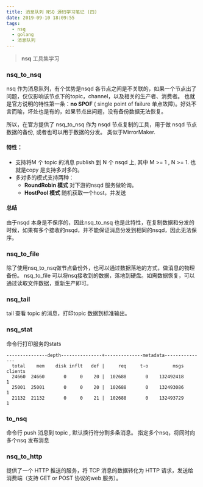 ```yaml
---
title: 消息队列 NSQ 源码学习笔记 (四)
date: 2019-09-10 18:09:55
tags:
  - nsq
  - golang
  - 消息队列
---
```


> **nsq** 工具集学习

<!--more-->

### nsq\_to\_nsq

nsq 作为消息队列，有个优势是nsqd 各节点之间是不关联的，如果一个节点出了问题，仅仅影响该节点下的topic，channel，以及相关的生产者、消费者。 也就是官方说明的特性第一条：**no SPOF** ( single point of failure 单点故障)。好处不言而喻，坏处也是有的，如果节点出问题，没有备份数据无法恢复。

所以，在官方提供了 nsq\_to\_nsq 作为 nsqd 节点复制的工具，用于做 nsqd 节点数据的备份, 或者也可以用于数据的分发。 类似于MirrorMaker.

#### 特性：
  - 支持将M 个 topic 的消息 publish 到 N 个 nsqd 上, 其中 M >= 1 , N >= 1. 也就是copy 是支持多对多的。
  - 多对多的模式支持两种：
    - **RoundRobin 模式**  对下游的nsqd 服务做轮询。
    - **HostPool 模式**  随机获取一个host，并发送

#### 总结

  由于nsqd 本身是不保序的，因此nsq\_to\_nsq 也是此特性，在复制数据和分发的时候，如果有多个接收的nsqd，并不能保证消息分发到相同的nsqd，因此无法保序。

### nsq\_to\_file

除了使用nsq\_to\_nsq做节点备份外，也可以通过数据落地的方式，做消息的物理备份。
nsq\_to\_file 可以将nsq接收到的数据，落地到硬盘。如需数据恢复，可以通过读取文件数据，重新生产即可。

### nsq\_tail

tail 查看 topic 的消息，打印topic 数据到标准输出。

### nsq\_stat

命令行打印服务的stats

```
---------------depth---------------+--------------metadata---------------
  total    mem    disk inflt   def |     req     t-o         msgs clients
  24660  24660       0     0    20 |  102688       0    132492418       1
  25001  25001       0     0    20 |  102688       0    132493086       1
  21132  21132       0     0    21 |  102688       0    132493729       1
```

### to\_nsq

命令行 push 消息到 topic , 默认换行符分割多条消息。
指定多个nsq，将同时向多个nsq 发布消息

### nsq\_to\_http

提供了一个 HTTP 推送的服务，将 TCP 消息的数据转化为 HTTP 请求，发送给消费端（支持 GET or POST 协议的web 服务）。
